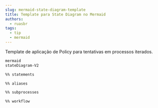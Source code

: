 ```yaml
---
slug: mermaid-state-diagram-template
title: Template para State Diagram no Mermaid
authors:
  - ruasbr
tags:
  - tip
  - mermaid
---
```


Template de aplicação de Policy para tentativas em processos iterados.

<!-- truncate -->

``` markdown
mermaid
stateDiagram-V2

%% statements

%% aliases

%% subprocesses

%% workflow
```